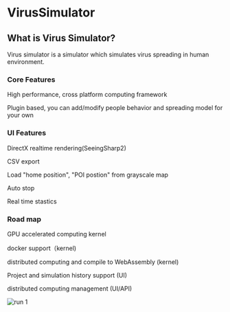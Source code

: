 # VirusSimulator

## What is Virus Simulator?
Virus simulator is a simulator which simulates virus spreading in human environment. 

### Core Features
High performance, cross platform computing framework

Plugin based, you can add/modify people behavior and spreading model for your own


### UI Features
DirectX realtime rendering(SeeingSharp2)

CSV export

Load "home position", "POI postion" from grayscale map

Auto stop

Real time stastics

### Road map
GPU accelerated computing kernel

docker support（kernel)

distributed computing and compile to WebAssembly (kernel)

Project and simulation history support (UI)

distributed computing management (UI/API)



![run 1](https://github.com/JohnMasen/VirusSimulator/raw/master/image/20200211_150256.gif)
